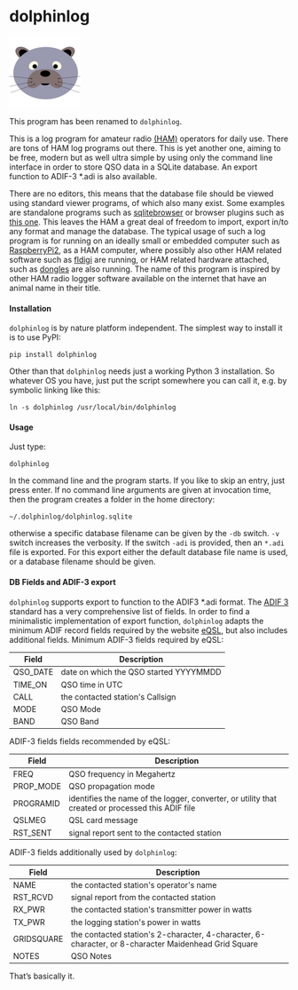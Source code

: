 # dolphinlog
<img src="https://github.com/xaratustrah/dolphinlog/blob/master/rsrc/otter.png" width=“128”>

This program has been renamed to `dolphinlog`.

This is a log program for amateur radio [(HAM)](https://en.wikipedia.org/wiki/Amateur_radio) operators for daily use. There are tons of HAM log programs out there. This is yet another one, aiming to be free, modern but as well ultra simple by using only the command line interface in order to store QSO data in a SQLite database. An export function to ADIF-3 \*.adi is also available.

There are no editors, this means that the database file should be viewed using standard viewer programs, of which also many exist. Some examples are standalone programs such as [sqlitebrowser](https://github.com/sqlitebrowser/sqlitebrowser) or browser plugins such as [this one](https://addons.mozilla.org/en-US/firefox/addon/sqlite-manager/). This leaves the HAM a great deal of freedom to import, export in/to any format and manage the database. The typical usage of such a log program is for running on an ideally small or embedded computer such as [RaspberryPi2](https://en.wikipedia.org/wiki/Raspberry_Pi), as a HAM computer, where possibly also other HAM related software such as [fldigi](https://sourceforge.net/projects/fldigi/) are running, or HAM related hardware attached, such as [dongles](http://www.funcubedongle.com/) are also running. The name of this program is inspired by other HAM radio logger software available on the internet that have an animal name
in their title.

#### Installation

`dolphinlog` is by nature platform independent. The simplest way to install it is to use PyPI:

    pip install dolphinlog

Other than that `dolphinlog` needs just a working Python 3 installation. So whatever OS you have, just put the script
somewhere you can call it, e.g. by symbolic linking like this:
 
    ln -s dolphinlog /usr/local/bin/dolphinlog

#### Usage
Just type:

    dolphinlog
    
In the command line and the program starts. If you like to skip an entry, just press enter. If no command line arguments are given at invocation time, then the program creates a folder in the home directory:

    ~/.dolphinlog/dolphinlog.sqlite

otherwise a specific database filename can be given by the `-db` switch. `-v` switch increases the verbosity. If the switch `-adi` is provided, then an `*.adi` file is exported. For this export either the default database file name is used, or a database filename should be given.

#### DB Fields and ADIF-3 export


`dolphinlog` supports export to function to the ADIF3 \*.adi format. The [ADIF 3](http://adif.org/) standard has a very comprehensive list of fields. In order to find a minimalistic implementation of export function, `dolphinlog` adapts the minimum ADIF record fields required by the website [eQSL](https://www.eqsl.cc), but also includes additional fields. Minimum ADIF-3 fields required by eQSL:

|Field  |  Description|
|-------|-------------|
|QSO_DATE| date on which the QSO started YYYYMMDD|
|TIME_ON| QSO time in UTC|
|CALL| the contacted station's Callsign|
|MODE| QSO Mode|
|BAND| QSO Band|

ADIF-3 fields fields recommended by eQSL:

|Field  |  Description|
|-------|-------------|
|FREQ| QSO frequency in Megahertz|
|PROP_MODE| QSO propagation mode|
|PROGRAMID| identifies the name of the logger, converter, or utility that created or processed this ADIF file|
|QSLMEG| QSL card message|
|RST_SENT| signal report sent to the contacted station|


ADIF-3 fields additionally used by `dolphinlog`:

|Field  |  Description|
|-------|-------------|
| NAME | the contacted station's operator's name |
| RST_RCVD | signal report from the contacted station|
|RX_PWR | the contacted station's transmitter power in watts|
|TX_PWR | the logging station's power in watts|
|GRIDSQUARE | the contacted station's 2-character, 4-character, 6-character, or 8-character Maidenhead Grid Square|
|NOTES | QSO Notes|


That’s basically it.
